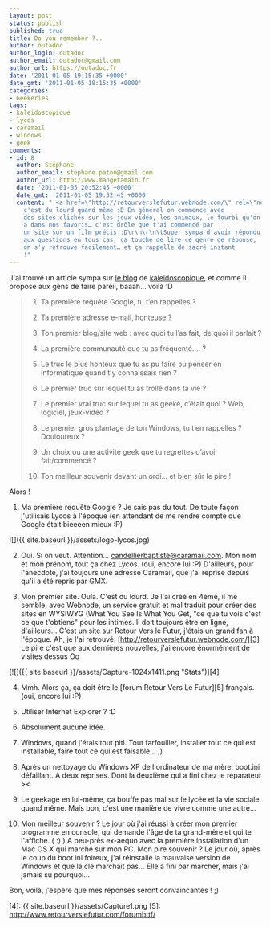 ```yaml
---
layout: post
status: publish
published: true
title: Do you remember ?..
author: outadoc
author_login: outadoc
author_email: outadoc@gmail.com
author_url: https://outadoc.fr
date: '2011-01-05 19:15:35 +0000'
date_gmt: '2011-01-05 18:15:35 +0000'
categories:
- Geekeries
tags:
- kaleidoscopique
- lycos
- caramail
- windows
- geek
comments:
- id: 8
  author: Stéphane
  author_email: stephane.paton@gmail.com
  author_url: http://www.mangetamain.fr
  date: '2011-01-05 20:52:45 +0000'
  date_gmt: '2011-01-05 19:52:45 +0000'
  content: " <a href=\"http://retourverslefutur.webnode.com/\" rel=\"nofollow\">http://retourverslefutur.webnode.com/</a>
    c'est du lourd quand même :D En général on commence avec
    des sites clichés sur les jeux vidéo, les animaux, le fourbi qu'on
    a dans nos favoris… c'est drôle que t'ai commencé par
    un site sur un film précis :D\r\n\r\n\tSuper sympa d'avoir répondu
    aux questions en tous cas, ça touche de lire ce genre de réponse,
    on s'y retrouve facilement… et ça rappelle de sacré instant
    !"
---
```

J'ai trouvé un article sympa sur [le blog][1] de [kaleidoscopique][2], et comme il propose aux gens de faire pareil, baaah… voilà :D

> 1. Ta première requête Google, tu t’en rappelles ?
> 
> 2. Ta première adresse e-mail, honteuse ?
> 
> 3. Ton premier blog/site web : avec quoi tu l’as fait, de quoi il parlait ?
> 
> 4. La première communauté que tu as fréquenté…. ?
> 
> 5. Le truc le plus honteux que tu as pu faire ou penser en informatique quand t’y connaissais rien ?
> 
> 6. Le premier truc sur lequel tu as trollé dans ta vie ?
> 
> 7. Le premier vrai truc sur lequel tu as geeké, c’était quoi ? Web, logiciel, jeux-vidéo ?
> 
> 8. Le premier gros plantage de ton Windows, tu t’en rappelles ? Douloureux ?
> 
> 9. Un choix ou une activité geek que tu regrettes d’avoir fait/commencé ?
> 
> 10. Ton meilleur souvenir devant un ordi… et bien sûr le pire !

Alors !

1. Ma première requête Google ? Je sais pas du tout. De toute façon j'utilisais Lycos à l'époque (en attendant de me rendre compte que Google était bieeeen mieux :P)

![]({{ site.baseurl }}/assets/logo-lycos.jpg)

2. Oui. Si on veut. Attention… candellierbaptiste@caramail.com. Mon nom et mon prénom, tout ça chez Lycos. (oui, encore lui :P) D'ailleurs, pour l'anecdote, j'ai toujours une adresse Caramail, que j'ai reprise depuis qu'il a été repris par GMX.

3. Mon premier site. Oula. C'est du lourd. Je l'ai créé en 4ème, il me semble, avec Webnode, un service gratuit et mal traduit pour créer des sites en WYSIWYG (What You See Is What You Get, "ce que tu vois c'est ce que t'obtiens" pour les intimes. Il doit toujours être en ligne, d'ailleurs… C'est un site sur Retour Vers le Futur, j'étais un grand fan à l'époque. Ah, je l'ai retrouvé: [http://retourverslefutur.webnode.com/][3] Le pire c'est que aux dernières nouvelles, j'ai encore énormément de visites dessus Oo

[![]({{ site.baseurl }}/assets/Capture-1024x1411.png "Stats")][4]

4. Mmh. Alors ça, ça doit être le [forum Retour Vers Le Futur][5] français. (oui, encore lui :P)

5. Utiliser Internet Explorer ? :D

6. Absolument aucune idée.

7. Windows, quand j'étais tout piti. Tout farfouiller, installer tout ce qui est installable, faire tout ce qui est faisable… ;)

8. Après un nettoyage du Windows XP de l'ordinateur de ma mère, boot.ini défaillant. A deux reprises. Dont la deuxième qui a fini chez le réparateur ><

9. Le geekage en lui-même, ça bouffe pas mal sur le lycée et la vie sociale quand même. Mais bon, c'est une manière de vivre comme une autre…

10. Mon meilleur souvenir ? Le jour où j'ai réussi à créer mon premier programme en console, qui demande l'âge de ta grand-mère et qui te l'affiche. ( :) ) A peu-près ex-aequo avec la première installation d'un Mac OS X qui marche sur mon PC. Mon pire souvenir ? Le jour où, après le coup du boot.ini foireux, j'ai réinstallé la mauvaise version de Windows et que la clé marchait pas… Elle a fini par marcher, mais j'ai jamais su pourquoi…

Bon, voilà, j'espère que mes réponses seront convaincantes ! ;)

[1]: http://www.mangetamain.fr/moi-moi-moi/votre-premiere-recherche-google-votre-premier-site-web-votre-premier-mail-rappelez-vous.html
[2]: http://twitter.com/kaleidoscopique
[3]: http://retourverslefutur.webnode.com/
[4]: {{ site.baseurl }}/assets/Capture1.png
[5]: http://www.retourverslefutur.com/forumbttf/
